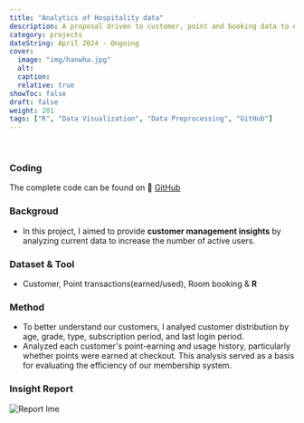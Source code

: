 ```yaml
---
title: "Analytics of Hospitality data"
description: A proposal driven to customer, point and booking data to expand Active-User
category: projects
dateString: April 2024 - Ongoing
cover:
  image: "img/hanwha.jpg"
  alt:
  caption:
  relative: true
showToc: false
draft: false
weight: 201
tags: ["R", "Data Visualization", "Data Preprocessing", "GitHub"]
---
```


&nbsp;
  ### Coding
  The complete code can be found on 🔗 [GitHub](https://github.com/PikalounJM/Resort-data-analysis)

### Backgroud
- In this project, I aimed to provide **customer management insights** by analyzing current data to increase the number of active users.

### Dataset & Tool
- Customer, Point transactions(earned/used), Room booking & **R**

### Method
- To better understand our customers, I analyed customer distribution by age, grade, type, subscription period, and last login period.
- Analyzed each customer's point-earning and usage history, particularly whether points were earned at checkout. This analysis served as a basis for evaluating the efficiency of our membership system.

### Insight Report
![Report Ime](/img/report.PNG)